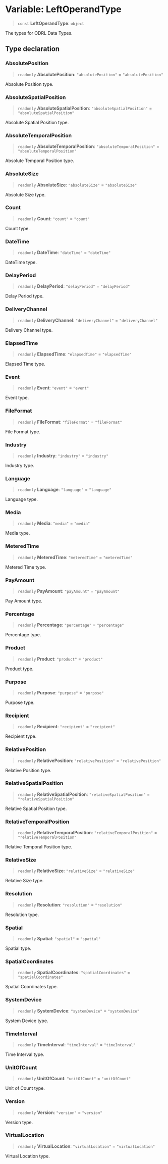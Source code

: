 # Variable: LeftOperandType

> `const` **LeftOperandType**: `object`

The types for ODRL Data Types.

## Type declaration

### AbsolutePosition

> `readonly` **AbsolutePosition**: `"absolutePosition"` = `"absolutePosition"`

Absolute Position type.

### AbsoluteSpatialPosition

> `readonly` **AbsoluteSpatialPosition**: `"absoluteSpatialPosition"` = `"absoluteSpatialPosition"`

Absolute Spatial Position type.

### AbsoluteTemporalPosition

> `readonly` **AbsoluteTemporalPosition**: `"absoluteTemporalPosition"` = `"absoluteTemporalPosition"`

Absolute Temporal Position type.

### AbsoluteSize

> `readonly` **AbsoluteSize**: `"absoluteSize"` = `"absoluteSize"`

Absolute Size type.

### Count

> `readonly` **Count**: `"count"` = `"count"`

Count type.

### DateTime

> `readonly` **DateTime**: `"dateTime"` = `"dateTime"`

DateTime type.

### DelayPeriod

> `readonly` **DelayPeriod**: `"delayPeriod"` = `"delayPeriod"`

Delay Period type.

### DeliveryChannel

> `readonly` **DeliveryChannel**: `"deliveryChannel"` = `"deliveryChannel"`

Delivery Channel type.

### ElapsedTime

> `readonly` **ElapsedTime**: `"elapsedTime"` = `"elapsedTime"`

Elapsed Time type.

### Event

> `readonly` **Event**: `"event"` = `"event"`

Event type.

### FileFormat

> `readonly` **FileFormat**: `"fileFormat"` = `"fileFormat"`

File Format type.

### Industry

> `readonly` **Industry**: `"industry"` = `"industry"`

Industry type.

### Language

> `readonly` **Language**: `"language"` = `"language"`

Language type.

### Media

> `readonly` **Media**: `"media"` = `"media"`

Media type.

### MeteredTime

> `readonly` **MeteredTime**: `"meteredTime"` = `"meteredTime"`

Metered Time type.

### PayAmount

> `readonly` **PayAmount**: `"payAmount"` = `"payAmount"`

Pay Amount type.

### Percentage

> `readonly` **Percentage**: `"percentage"` = `"percentage"`

Percentage type.

### Product

> `readonly` **Product**: `"product"` = `"product"`

Product type.

### Purpose

> `readonly` **Purpose**: `"purpose"` = `"purpose"`

Purpose type.

### Recipient

> `readonly` **Recipient**: `"recipient"` = `"recipient"`

Recipient type.

### RelativePosition

> `readonly` **RelativePosition**: `"relativePosition"` = `"relativePosition"`

Relative Position type.

### RelativeSpatialPosition

> `readonly` **RelativeSpatialPosition**: `"relativeSpatialPosition"` = `"relativeSpatialPosition"`

Relative Spatial Position type.

### RelativeTemporalPosition

> `readonly` **RelativeTemporalPosition**: `"relativeTemporalPosition"` = `"relativeTemporalPosition"`

Relative Temporal Position type.

### RelativeSize

> `readonly` **RelativeSize**: `"relativeSize"` = `"relativeSize"`

Relative Size type.

### Resolution

> `readonly` **Resolution**: `"resolution"` = `"resolution"`

Resolution type.

### Spatial

> `readonly` **Spatial**: `"spatial"` = `"spatial"`

Spatial type.

### SpatialCoordinates

> `readonly` **SpatialCoordinates**: `"spatialCoordinates"` = `"spatialCoordinates"`

Spatial Coordinates type.

### SystemDevice

> `readonly` **SystemDevice**: `"systemDevice"` = `"systemDevice"`

System Device type.

### TimeInterval

> `readonly` **TimeInterval**: `"timeInterval"` = `"timeInterval"`

Time Interval type.

### UnitOfCount

> `readonly` **UnitOfCount**: `"unitOfCount"` = `"unitOfCount"`

Unit of Count type.

### Version

> `readonly` **Version**: `"version"` = `"version"`

Version type.

### VirtualLocation

> `readonly` **VirtualLocation**: `"virtualLocation"` = `"virtualLocation"`

Virtual Location type.
